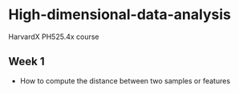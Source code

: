 # High-dimensional-data-analysis
HarvardX PH525.4x course 

## Week 1
* How to compute the distance between two samples or features
